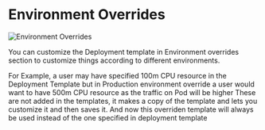 # Environment Overrides

![Environment Overrides](/envoverride.JPG  "Environment Overrides")

You can customize the Deployment template in Environment overrides section to customize things according to different environments.


For Example, a user may have specified 100m CPU resource in the Deployment Template but in Production environment override a user would want to have 500m CPU resource as the traffic on Pod will be higher 
These are not added in the templates, it makes a copy of the template and lets you customize it and then saves it.
And now this overriden template will always  be used instead of the one specified in deployment template